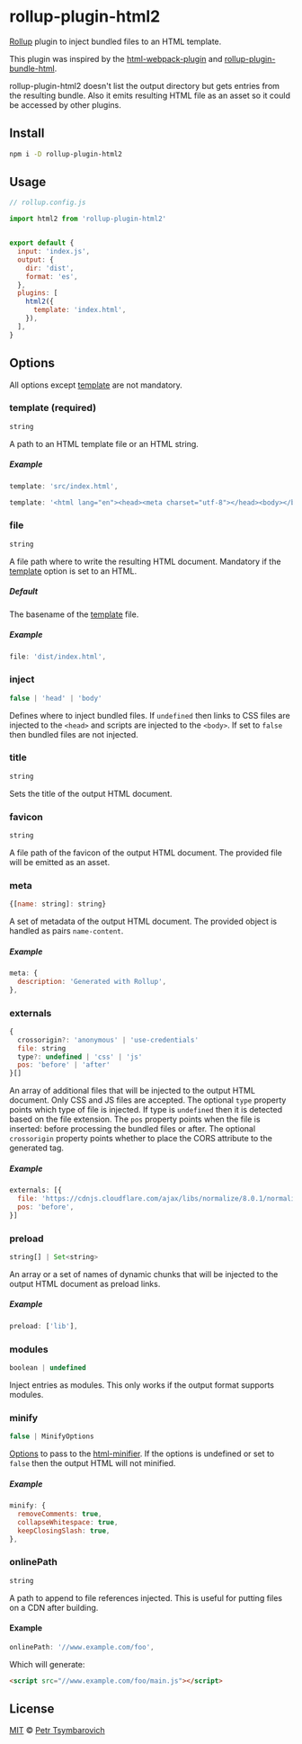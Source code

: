 # rollup-plugin-html2

[Rollup](https://github.com/rollup/rollup) plugin to inject bundled files to an HTML template.

This plugin was inspired by the
[html-webpack-plugin](https://webpack.js.org/plugins/html-webpack-plugin) and
[rollup-plugin-bundle-html](https://github.com/haifeng2013/rollup-plugin-bundle-html).

rollup-plugin-html2 doesn't list the output directory but gets entries from the
resulting bundle. Also it emits resulting HTML file as an asset so it could be accessed by other plugins.

## Install

```sh
npm i -D rollup-plugin-html2
```

## Usage

```js
// rollup.config.js

import html2 from 'rollup-plugin-html2'


export default {
  input: 'index.js',
  output: {
    dir: 'dist',
    format: 'es',
  },
  plugins: [
    html2({
      template: 'index.html',
    }),
  ],
}
```

## Options

All options except [template](#template-required) are not mandatory.

### template (required)

```js
string
```

A path to an HTML template file or an HTML string.

##### Example

```js
template: 'src/index.html',
```

```js
template: '<html lang="en"><head><meta charset="utf-8"></head><body></body></html>',
```

### file

```js
string
```

A file path where to write the resulting HTML document. Mandatory if the
[template](#template-required) option is set to an HTML.

##### Default

The basename of the [template](#template-required) file.

##### Example

```js
file: 'dist/index.html',
```

### inject

```js
false | 'head' | 'body'
```

Defines where to inject bundled files. If `undefined` then links to CSS files are injected to the `<head>`
and scripts are injected to the `<body>`. If set to `false` then bundled files are not injected.

### title

```js
string
```

Sets the title of the output HTML document.

### favicon

```js
string
```

A file path of the favicon of the output HTML document. The provided file will be emitted as an asset.

### meta

```js
{[name: string]: string}
```

A set of metadata of the output HTML document. The provided object is handled as pairs `name-content`.

##### Example

```js
meta: {
  description: 'Generated with Rollup',
},
```

### externals

```js
{
  crossorigin?: 'anonymous' | 'use-credentials'
  file: string
  type?: undefined | 'css' | 'js'
  pos: 'before' | 'after'
}[]
```

An array of additional files that will be injected to the output HTML document. Only CSS and JS files
are accepted. The optional `type` property points which type of file is injected. If type is `undefined`
then it is detected based on the file extension. The `pos` property points when the file is inserted:
before processing the bundled files or after. The optional `crossorigin` property points whether to place
the CORS attribute to the generated tag.

##### Example

```js
externals: [{
  file: 'https://cdnjs.cloudflare.com/ajax/libs/normalize/8.0.1/normalize.min.css',
  pos: 'before',
}]
```

### preload

```js
string[] | Set<string>
```

An array or a set of names of dynamic chunks that will be injected to the output HTML document
as preload links.

##### Example

```js
preload: ['lib'],
```

### modules

```js
boolean | undefined
```

Inject entries as modules. This only works if the output format supports modules.

### minify

```js
false | MinifyOptions
```

[Options](https://github.com/kangax/html-minifier#options-quick-reference) to pass to the
[html-minifier](https://github.com/kangax/html-minifier).
If the options is undefined or set to `false` then the output HTML will not minified.

##### Example

```js
minify: {
  removeComments: true,
  collapseWhitespace: true,
  keepClosingSlash: true,
},
```

### onlinePath

```js
string
```

A path to append to file references injected. This is useful for putting files on a CDN after building.

#### Example
```js
onlinePath: '//www.example.com/foo',
```
Which will generate:
```html
<script src="//www.example.com/foo/main.js"></script>
```

## License

[MIT](LICENSE) © [Petr Tsymbarovich](mailto:petr@tsymbarovich.ru)
